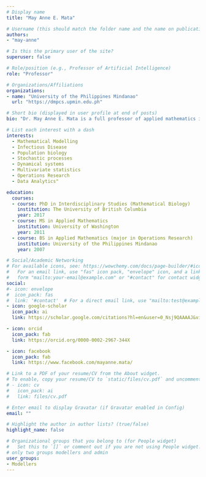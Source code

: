 ```yaml
---
# Display name
title: "May Anne E. Mata"

# Username (this should match the folder name and the name on publications)
authors:
- "may-anne"

# Is this the primary user of the site?
superuser: false

# Role/position (e.g., Professor of Artificial Intelligence)
role: "Professor"

# Organizations/Affiliations
organizations:
- name: "University of the Philippines Mindanao"
  url: "https://dmpcs.upmin.edu.ph"

# Short bio (displayed in user profile at end of posts)
bio: "Dr. May Anne E. Mata is a full professor of applied mathematics in the Department of Mathematics, Physics, and Computer Science at the University of the Philippines Mindanao and a fellow of the UP Resilience Institute. She finished her bachelor's study in BS Applied Mathematics at UP Mindanao (cum laude and class valedictorian) and her master's degree in Applied Mathematics at the University of Washington. In 2017, she earned her PhD in Interdisciplinary Studies specializing in Mathematical Biology from the University of British Columbia. Dr. Mata was awarded the 2021 Gawad Chanselor sa Pinakamahusay na Guro (Senior category) and a UP Scientist in the same institution. Her expertise is in operations research, disease modeling, differential equations, and multivariate data analysis. Dr. Mata led several research projects, including the awarded 2022 Outstanding DOST’s Niche Center for R&D (NICER) in Applied Modeling, Data Analytics, and Bioinformatics for Decision Support Systems in Health. Recently, her rabies research team received recognition from the city government during 2023 Pasidungog: Garbo sa Dabaw, a major Araw ng Dabaw event. Dr. Mata is the current president of the Mathematical Society of the Philippines Davao Chapter. Since 2018, Dr. Mata has mentored 20 undergraduate students and 3 graduate students as a thesis advisor, 5 junior faculty members as a full professor, and over 20 researchers as a research project leader. In her spare time, she makes Visayan rap music as she used to be a local rap artist herself."

# List each interest with a dash
interests: 
  - Mathematical Modelling
  - Infectious Disease
  - Population biology
  - Stochastic processes
  - Dynamical systems
  - Multivariate statistics
  - Operations Research
  - Data Analytics"

education:
  courses:
  - course: PhD in Interdisciplinary Studies (Mathematical Biology)
    institution: The University of British Columbia
    year: 2017
  - course: MS in Applied Mathematics
    institution: University of Washington
    year: 2011
  - course: BS in Applied Mathematics (major in Operations Research)
    institution: University of the Philippines Mindanao
    year: 2007

# Social/Academic Networking
# For available icons, see: https://wowchemy.com/docs/page-builder/#icons
#   For an email link, use "fas" icon pack, "envelope" icon, and a link in the
#   form "mailto:your-email@example.com" or "#contact" for contact widget.
social:
#- icon: envelope
#  icon_pack: fas
#  link: '#contact'  # For a direct email link, use "mailto:test@example.org".
- icon: google-scholar
  icon_pack: ai
  link: https://scholar.google.com/citations?hl=en&user=0_Nsj9QAAAAJ&view_op=list_works&sortby=pubdate

- icon: orcid
  icon_pack: fab
  link: https://orcid.org/0000-0002-2967-344X

- icon: facebook
  icon_pack: fab
  link: https://www.facebook.com/mayanne.mata/

# Link to a PDF of your resume/CV from the About widget.
# To enable, copy your resume/CV to `static/files/cv.pdf` and uncomment the lines below.
# - icon: cv
#   icon_pack: ai
#   link: files/cv.pdf

# Enter email to display Gravatar (if Gravatar enabled in Config)
email: ""

# Highlight the author in author lists? (true/false)
highlight_name: false

# Organizational groups that you belong to (for People widget)
#   Set this to `[]` or comment out if you are not using People widget.
# only two groups modellers and admin
user_groups:
- Modellers
---
```


